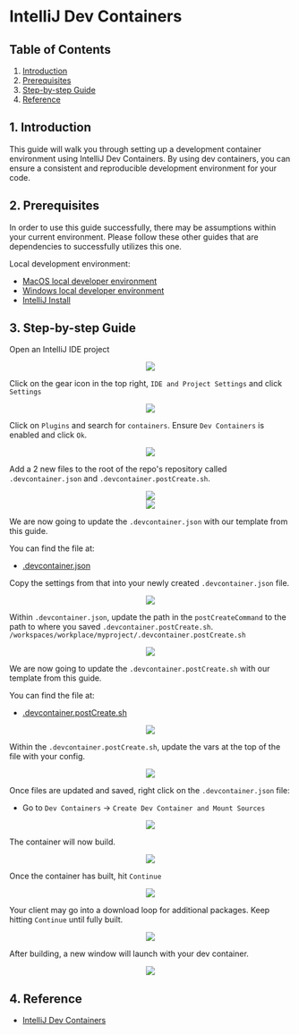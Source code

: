 # IntelliJ Dev Containers
## **Table of Contents**
1. [Introduction](#1-introduction)
2. [Prerequisites](#2-Prerequisites)
3. [Step-by-step Guide](#3-step-by-step-guide)
4. [Reference](#4-reference)

## 1. Introduction
This guide will walk you through setting up a development container environment using IntelliJ Dev Containers. By using dev containers, you can ensure a consistent and reproducible development environment for your code.

## 2. Prerequisites
In order to use this guide successfully, there may be assumptions within your current environment. Please follow these other guides that are dependencies to successfully utilizes this one. 

Local development environment:
- [MacOS local developer environment](./../../../../../development-environments/local/mac/README.md)
- [Windows local developer environment](./../../../../../development-environments/local/java/windows/README.md)
- [IntelliJ Install](./../README.md)

## 3. Step-by-step Guide

Open an IntelliJ IDE project 

<p align="center">
  <img src="./pictures/3-intellij-open-01.png" /> 
</p>

Click on the gear icon in the top right, `IDE and Project Settings` and click `Settings`

<p align="center">
  <img src="./pictures/3-intellij-settings-01.png" /> 
</p>

Click on `Plugins` and search for `containers`. Ensure `Dev Containers` is enabled and click `Ok`.

<p align="center">
  <img src="./pictures/3-intellij-plugins-01.png" /> 
</p>

Add a 2 new files to the root of the repo's repository called `.devcontainer.json` and `.devcontainer.postCreate.sh`.

<p align="center">
  <img src="./pictures/3-intellij-devcontainer-json-01.png" /> </br>
  <img src="./pictures/3-intellij-devcontainer-postcreate-01.png" />
</p>

We are now going to update the `.devcontainer.json` with our template from this guide. 

You can find the file at:
- [.devcontainer.json](./files/.devcontainer.json)

Copy the settings from that into your newly created `.devcontainer.json` file.
<p align="center">
  <img src="./pictures/3-intellij-devcontainer-copy-01.png" /> 
</p>

Within `.devcontainer.json`, update the path in the `postCreateCommand` to the path to where you saved `.devcontainer.postCreate.sh`. 
`/workspaces/workplace/myproject/.devcontainer.postCreate.sh`

<p align="center">
  <img src="./pictures/3-intellij-devcontainer-postcreate-path-01.png" /> 
</p>

We are now going to update the `.devcontainer.postCreate.sh` with our template from this guide.

You can find the file at:
- [.devcontainer.postCreate.sh](./files/.devcontainer.postCreate.sh)

<p align="center">
  <img src="./pictures/3-intellij-devcontainer-postcreate-copy-01.png" /> 
</p>

Within the `.devcontainer.postCreate.sh`, update the vars at the top of the file with your config.

<p align="center">
  <img src="./pictures/3-intellij-devcontainer-postcreate-settings-01.png" /> 
</p>

Once files are updated and saved, right click on the `.devcontainer.json` file:
- Go to `Dev Containers` -> `Create Dev Container and Mount Sources`

<p align="center">
  <img src="./pictures/3-intellij-devcontainer-create-01.png" /> 
</p>

The container will now build. 

<p align="center">
  <img src="./pictures/3-intellij-devcontainer-build-01.png" />
</p>

Once the container has built, hit `Continue`

<p align="center">
  <img src="./pictures/3-intellij-devcontainer-build-02.png" />
</p>

Your client may go into a download loop for additional packages. Keep hitting `Continue` until fully built. 

<p align="center">
  <img src="./pictures/3-intellij-devcontainer-build-03.png" />
</p>

After building, a new window will launch with your dev container.

<p align="center">
  <img src="./pictures/3-intellij-devcontainer-open-01.png" />
</p>

## 4. Reference
- [IntelliJ Dev Containers](https://www.jetbrains.com/help/idea/connect-to-devcontainer.html)
